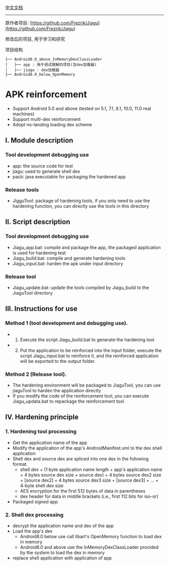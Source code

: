 [中文文档](./README_CN.md)

---

原作者项目: [https://github.com/Frezrik/Jiagu](https://github.com/Frezrik/Jiagu)

修改后的项目, 用于学习和研究

项目结构

```
├── Android8.0_above_InMemoryDexClassLoader
│   ├── app : 用于调试理解的项目(含dex加载器)
│   ├── jiagu : dex加载器
├── Android8.0_below_OpenMemory
```



# APK reinforcement

* Support Android 5.0 and above (tested on 5.1, 7.1, 8.1, 10.0, 11.0 real machines)
* Support multi-dex reinforcement
* Adopt no-landing loading dex scheme

## I. Module description
### Tool development debugging use
* app: the source code for test
* jiagu: used to generate shell dex
* pack: java executable for packaging the hardened app
### Release tools
* JigguTool: package of hardening tools, if you only need to use the hardening function, you can directly use the tools in this directory

## II. Script description
### Tool development debugging use
* Jiagu_app.bat: compile and package the app, the packaged application is used for hardening test
* Jiagu_build.bat: compile and generate hardening tools
* Jiagu_input.bat: harden the apk under input directory
### Release tool
* Jiagu_update.bat: update the tools compiled by Jiagu_build to the JiaguTool directory

## III. Instructions for use
### Method 1 (tool development and debugging use).
* 1. Execute the script Jiagu_build.bat to generate the hardening tool
* 2. Put the application to be reinforced into the input folder, execute the script Jiagu_input.bat to reinforce it, and the reinforced application will be exported to the output folder.
### Method 2 (Release tool).
* The hardening environment will be packaged to JiaguTool, you can use jiaguTool to harden the application directly
* If you modify the code of the reinforcement tool, you can execute Jiagu_updata.bat to repackage the reinforcement tool

## IV. Hardening principle
### 1. Hardening tool processing
* Get the application name of the app
* Modify the application of the app's AndroidManifest.xml to the dex shell application
* Shell dex and source dex are spliced into one dex in the following format.
    * shell dex + (1 byte application name length + app's application name + 4 bytes source dex size + source dex) + 4 bytes source dex2 size + [source dex2] + 4 bytes source dex3 size + [source dex3] + ... + 4-byte shell dex size
    * AES encryption for the first 512 bytes of data in parentheses
    * dex header for data in middle brackets (i.e., first 112 bits for iso-or)
* Packaged signed app

### 2. Shell dex processing
* decrypt the application name and dex of the app
* Load the app's dex
    * Android8.0 below use call libart's OpenMemory function to load dex in memory
    * Android8.0 and above use the InMemoryDexClassLoader provided by the system to load the dex in memory
* replace shell application with application of app

